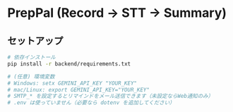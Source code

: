 # PrepPal (Record → STT → Summary)

## セットアップ
```bash
# 依存インストール
pip install -r backend/requirements.txt

# (任意) 環境変数
# Windows: setx GEMINI_API_KEY "YOUR_KEY"
# mac/Linux: export GEMINI_API_KEY="YOUR_KEY"
# SMTP_* を設定するとリマインドをメール送信できます（未設定ならWeb通知のみ）
# .env は使っていません（必要なら dotenv を追加してください）
